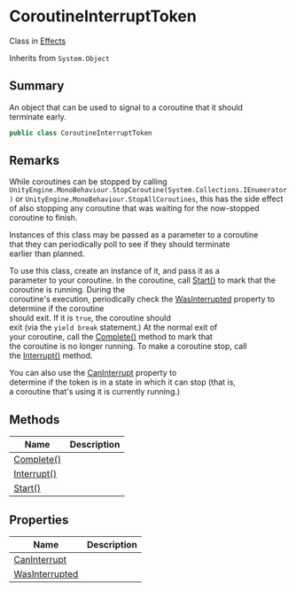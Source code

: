 # CoroutineInterruptToken

Class in [Effects](yarn.unity.effects.md)

Inherits from `System.Object`

## Summary

An object that can be used to signal to a coroutine that it should\
terminate early.

```csharp
public class CoroutineInterruptToken
```

## Remarks

While coroutines can be stopped by calling `UnityEngine.MonoBehaviour.StopCoroutine(System.Collections.IEnumerator)` or `UnityEngine.MonoBehaviour.StopAllCoroutines`, this has the side effect\
of also stopping any coroutine that was waiting for the now-stopped\
coroutine to finish.

Instances of this class may be passed as a parameter to a coroutine\
that they can periodically poll to see if they should terminate\
earlier than planned.

To use this class, create an instance of it, and pass it as a\
parameter to your coroutine. In the coroutine, call [Start()](yarn.unity.effects.coroutineinterrupttoken.start.md) to mark that the coroutine is running. During the\
coroutine's execution, periodically check the [WasInterrupted](yarn.unity.effects.coroutineinterrupttoken.wasinterrupted.md) property to determine if the coroutine\
should exit. If it is `true`, the coroutine should\
exit (via the `yield break` statement.) At the normal exit of\
your coroutine, call the [Complete()](yarn.unity.effects.coroutineinterrupttoken.complete.md) method to mark that\
the coroutine is no longer running. To make a coroutine stop, call\
the [Interrupt()](yarn.unity.effects.coroutineinterrupttoken.interrupt.md) method.

You can also use the [CanInterrupt](yarn.unity.effects.coroutineinterrupttoken.caninterrupt.md) property to\
determine if the token is in a state in which it can stop (that is,\
a coroutine that's using it is currently running.)

## Methods

| Name                                                                   | Description |
| ---------------------------------------------------------------------- | ----------- |
| [Complete()](yarn.unity.effects.coroutineinterrupttoken.complete.md)   |             |
| [Interrupt()](yarn.unity.effects.coroutineinterrupttoken.interrupt.md) |             |
| [Start()](yarn.unity.effects.coroutineinterrupttoken.start.md)         |             |

## Properties

| Name                                                                           | Description |
| ------------------------------------------------------------------------------ | ----------- |
| [CanInterrupt](yarn.unity.effects.coroutineinterrupttoken.caninterrupt.md)     |             |
| [WasInterrupted](yarn.unity.effects.coroutineinterrupttoken.wasinterrupted.md) |             |
